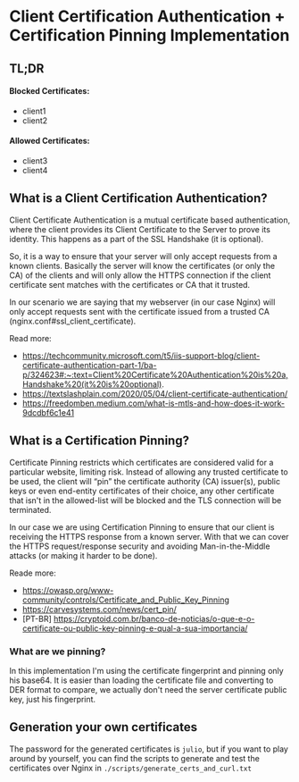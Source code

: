 # Client Certification Authentication + Certification Pinning Implementation

## TL;DR
#### Blocked Certificates:
- client1
- client2

#### Allowed Certificates:
- client3
- client4

## What is a Client Certification Authentication?

Client Certificate Authentication is a mutual certificate based authentication, where the client provides its Client Certificate to the Server to prove its identity. This happens as a part of the SSL Handshake (it is optional).

So, it is a way to ensure that your server will only accept requests from a known clients. 
Basically the server will know the certificates (or only the CA) of the clients and will only allow the HTTPS connection if the client certificate sent matches with the certificates or CA that it trusted.

In our scenario we are saying that my webserver (in our case Nginx) will only accept requests sent with the certificate issued from a trusted CA (nginx.conf#ssl_client_certificate).

Read more: 
- https://techcommunity.microsoft.com/t5/iis-support-blog/client-certificate-authentication-part-1/ba-p/324623#:~:text=Client%20Certificate%20Authentication%20is%20a,Handshake%20(it%20is%20optional).
- https://textslashplain.com/2020/05/04/client-certificate-authentication/
- https://freedomben.medium.com/what-is-mtls-and-how-does-it-work-9dcdbf6c1e41

## What is a Certification Pinning?
Certificate Pinning restricts which certificates are considered valid for a particular website, limiting risk. Instead of allowing any trusted certificate to be used, the client will “pin” the certificate authority (CA) issuer(s), public keys or even end-entity certificates of their choice, any other certificate that isn't in the allowed-list will be blocked and the TLS connection will be terminated.

In our case we are using Certification Pinning to ensure that our client is receiving the HTTPS response from a known server.
With that we can cover the HTTPS request/response security and avoiding Man-in-the-Middle attacks (or making it harder to be done).

Reade more:
- https://owasp.org/www-community/controls/Certificate_and_Public_Key_Pinning
- https://carvesystems.com/news/cert_pin/
- [PT-BR] https://cryptoid.com.br/banco-de-noticias/o-que-e-o-certificate-ou-public-key-pinning-e-qual-a-sua-importancia/

### What are we pinning?
In this implementation I'm using the certificate fingerprint and pinning only his base64. It is easier than loading the certificate file and converting to DER format to compare, we actually don't need the server certificate public key, just his fingerprint.

## Generation your own certificates
The password for the generated certificates is `julio`, but if you want to play around by yourself, you can find the scripts to generate and test the certificates over Nginx in `./scripts/generate_certs_and_curl.txt`